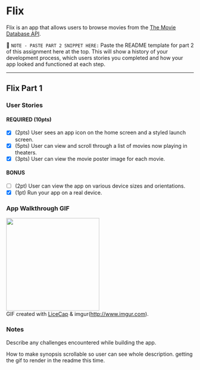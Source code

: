 # Flix

Flix is an app that allows users to browse movies from the [The Movie Database API](http://docs.themoviedb.apiary.io/#).

📝 `NOTE - PASTE PART 2 SNIPPET HERE:` Paste the README template for part 2 of this assignment here at the top. This will show a history of your development process, which users stories you completed and how your app looked and functioned at each step.

---

## Flix Part 1

### User Stories

#### REQUIRED (10pts)
- [x] (2pts) User sees an app icon on the home screen and a styled launch screen.
- [x] (5pts) User can view and scroll through a list of movies now playing in theaters.
- [x] (3pts) User can view the movie poster image for each movie.

#### BONUS
- [ ] (2pt) User can view the app on various device sizes and orientations.
- [x] (1pt) Run your app on a real device.

### App Walkthrough GIF

[//]: # (<img src="https://imgur.com/a/qPGj5A1.gif" width=250><br>)
<img src="https://imgur.com/a/6Rm9vVz.gif" width=250><br>
GIF created with [LiceCap](http://www.cockos.com/licecap/) & imgur(http://www.imgur.com).

### Notes
Describe any challenges encountered while building the app.

How to make synopsis scrollable so user can see whole description.
getting the gif to render in the readme this time.
